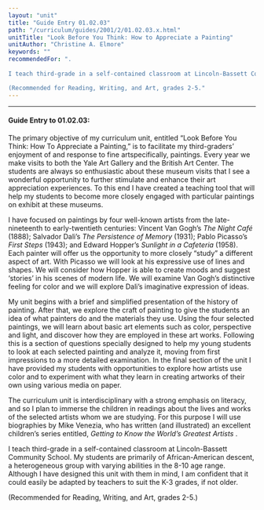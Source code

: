 ```yaml
---
layout: "unit"
title: "Guide Entry 01.02.03"
path: "/curriculum/guides/2001/2/01.02.03.x.html"
unitTitle: "Look Before You Think: How to Appreciate a Painting"
unitAuthor: "Christine A. Elmore"
keywords: ""
recommendedFor: ". 
 
I teach third-grade in a self-contained classroom at Lincoln-Bassett Community School. My students are primarily of African-American descent, a heterogeneous group with varying abilities in the 8-10 age range. Although I have designed this unit with them in mind, I am confident that it could easily be adapted by teachers to suit the K-3 grades, if not older.

(Recommended for Reading, Writing, and Art, grades 2-5."
---
```

<body>
<hr/>
 <h4>
  Guide Entry to 01.02.03:
 </h4>
 <b>
 </b>
 The primary objective of my curriculum unit, entitled “Look Before You Think: How To Appreciate a Painting,” is to facilitate my third-graders’ enjoyment of and response to fine artspecifically, paintings. Every year we make visits to both the Yale Art Gallery and the British Art Center. The students are always so enthusiastic about these museum visits that I see a wonderful opportunity to further stimulate and enhance their art appreciation experiences. To this end I have created a teaching tool that will help my students to become more closely engaged with particular paintings on exhibit at these museums.

I have focused on paintings by four well-known artists from the late-nineteenth to early-twentieth centuries: Vincent Van Gogh’s
 <i>
  The Night Café
 </i>
 (1888); Salvador Dali’s
 <i>
  The Persistence of Memory
 </i>
 (1931); Pablo Picasso’s
 <i>
  First Steps
 </i>
 (1943); and Edward Hopper’s
 <i>
  Sunlight in a Cafeteria
 </i>
 (1958). Each painter will offer us the opportunity to more closely “study” a different aspect of art. With Picasso we will look at his expressive use of lines and shapes. We will consider how Hopper is able to create moods and suggest ‘stories’ in his scenes of modern life. We will examine Van Gogh’s distinctive feeling for color and we will explore Dali’s imaginative expression of ideas.

My unit begins with a brief and simplified presentation of the history of painting. After that, we explore the craft of painting to give the students an idea of what painters do and the materials they use. Using the four selected paintings, we will learn about basic art elements such as color, perspective and light, and discover how they are employed in these art works. Following this is a section of questions specially designed to help my young students to look at each selected painting and analyze it, moving from first impressions to a more detailed examination. In the final section of the unit I have provided my students with opportunities to explore how artists use color and to experiment with what they learn in creating artworks of their own using various media on paper.
 
The curriculum unit is interdisciplinary with a strong emphasis on literacy, and so I plan to immerse the children in readings about the lives and works of the selected artists whom we are studying. For this purpose I will use biographies by Mike Venezia, who has written (and illustrated) an excellent children’s series entitled,
 <i>
  Getting to Know the World’s Greatest Artists
 </i>
 . 
 
I teach third-grade in a self-contained classroom at Lincoln-Bassett Community School. My students are primarily of African-American descent, a heterogeneous group with varying abilities in the 8-10 age range. Although I have designed this unit with them in mind, I am confident that it could easily be adapted by teachers to suit the K-3 grades, if not older.

(Recommended for Reading, Writing, and Art, grades 2-5.)
</body>